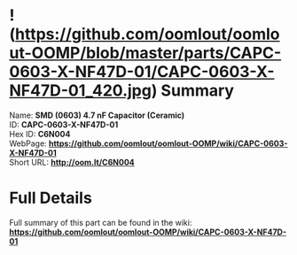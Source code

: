 
!(https://github.com/oomlout/oomlout-OOMP/blob/master/parts/CAPC-0603-X-NF47D-01/CAPC-0603-X-NF47D-01_420.jpg)
Summary
=================
  
Name: __SMD (0603) 4.7 nF Capacitor (Ceramic)__    
ID: __CAPC-0603-X-NF47D-01__   
Hex ID: __C6N004__   
WebPage: __https://github.com/oomlout/oomlout-OOMP/wiki/CAPC-0603-X-NF47D-01__   
Short URL: __http://oom.lt/C6N004__   

Full Details
==========================
Full summary of this part can be found in the wiki:   
__https://github.com/oomlout/oomlout-OOMP/wiki/CAPC-0603-X-NF47D-01__    

